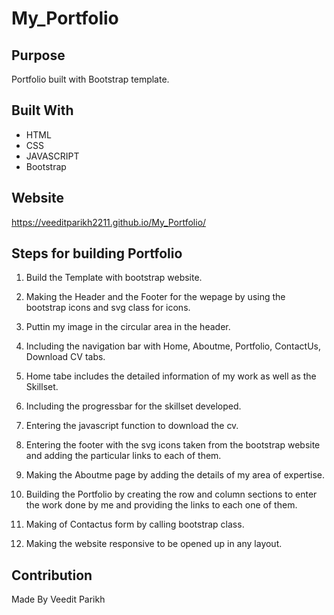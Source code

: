 # My_Portfolio

## Purpose

Portfolio built with Bootstrap template.

## Built With

- HTML
- CSS
- JAVASCRIPT
- Bootstrap

## Website

https://veeditparikh2211.github.io/My_Portfolio/

## Steps for building Portfolio

1. Build the Template with bootstrap website.

2. Making the Header and the Footer for the wepage by using the bootstrap icons and svg class for icons.

3. Puttin my image in the circular area in the header.

4. Including the navigation bar with Home, Aboutme, Portfolio, ContactUs, Download CV tabs.

5. Home tabe includes the detailed information of my work as well as the Skillset.

6. Including the progressbar for the skillset developed.

7. Entering the javascript function to download the cv.

8. Entering the footer with the svg icons taken from the bootstrap website and adding the particular links to each of them.

9. Making the Aboutme page by adding the details of my area of expertise.

10. Building the Portfolio by creating the row and column sections to enter the work done by me and providing the links to each one of them.

11. Making of Contactus form by calling bootstrap class.

12. Making the website responsive to be opened up in any layout.

## Contribution

Made By Veedit Parikh